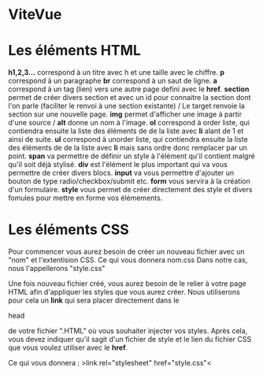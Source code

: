# ViteVue

# Les éléments HTML

<p>
<b>h1,2,3...</b> correspond à un titre avec h et une taille avec le chiffre.
<b>p</b> correspond à un paragraphe
<b>br</b> correspond à un saut de ligne.
<b>a</b> correspond à un tag (lien) vers une autre page defini avec le <b>href</b>.
<b>section</b> permet de créer divers section et avec un id pour connaitre la section dont l'on parle (faciliter le renvoi à une section existante) / Le target renvoie la section sur une nouvelle page.
<b>img</b> permet d'afficher une image à partir d'une source / <b>alt</b> donne un nom à l'image.
<b>ol</b> correspond à order liste, qui contiendra ensuite la liste des éléments de de la liste avec <b>li</b> alant de 1 et ainsi de suite.
<b>ul</b> correspond à unorder liste, qui contiendra ensuite la liste des éléments de de la liste avec <b>li</b> mais sans ordre donc remplacer par un point.
<b>span</b> va permettre de définir un style à l'élément qu'il contient malgré qu'il soit déjà stylisé.
<b>div</b> est l'élément le plus important qui va vous permettre de créer divers blocs.
<b>input</b> va vous permettre d'ajouter un bouton de type radio/checkbox/submit etc.
<b>form</b> vous servira à la création d'un formulaire.
<b>style</b> vous permet de créer directement des style et divers fomules pour mettre en forme vos élémements.
<br>
</p>

# Les éléments CSS

<p>
Pour commencer vous aurez besoin de créer un nouveau fichier avec un "nom" et l'extentision CSS. Ce qui vous donnera nom.css
Dans notre cas, nous l'appellerons "style.css"

Une fois nouveau fichier créé, vous aurez besoin de le relier à votre page HTML afin d'appliquer les styles que vous aurez créer.
Nous utiliserons pour cela un <b>link</b> qui sera placer directement dans le <p>head</p> de votre fichier ".HTML" où vous souhaiter injecter vos styles.
Après cela, vous devez indiquer qu'il sagit d'un fichier de style et le lien du fichier CSS que vous voulez utiliser avec le <b>href</b>.

Ce qui vous donnera :
    >link rel="stylesheet" href="style.css"<
<br>
</p>
